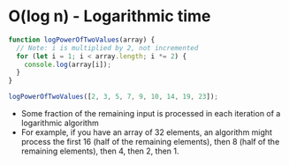 # O(log n) - Logarithmic time

```js
function logPowerOfTwoValues(array) {
  // Note: i is multiplied by 2, not incremented
  for (let i = 1; i < array.length; i *= 2) {
    console.log(array[i]);
  }
}

logPowerOfTwoValues([2, 3, 5, 7, 9, 10, 14, 19, 23]);
```

- Some fraction of the remaining input is processed in each iteration of a logarithmic algorithm
- For example, if you have an array of 32 elements, an algorithm might process the first 16 (half of the remaining elements), then 8 (half of the remaining elements), then 4, then 2, then 1.
